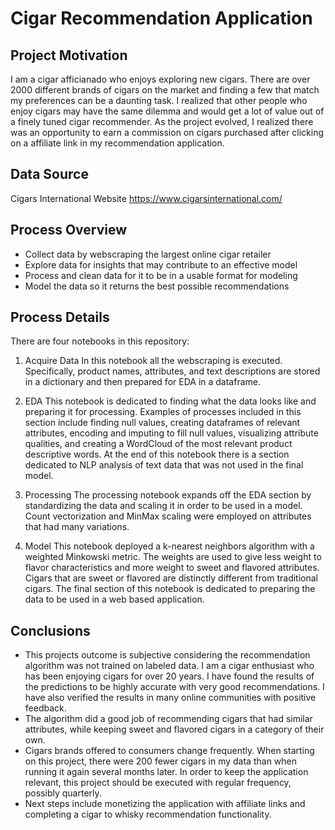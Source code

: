 # Cigar Recommendation Application

## Project Motivation
I am a cigar afficianado who enjoys exploring new cigars. There are over 2000 different brands of cigars on the market and finding a few that match my preferences can be a daunting task. I realized that other people who enjoy cigars may have the same dilemma and would get a lot of value out of a finely tuned cigar recommender. As the project evolved, I realized there was an opportunity to earn a commission on cigars purchased after clicking on a affiliate link in my recommendation application.

## Data Source
Cigars International Website https://www.cigarsinternational.com/

## Process Overview
* Collect data by webscraping the largest online cigar retailer
* Explore data for insights that may contribute to an effective model
* Process and clean data for it to be in a usable format for modeling
* Model the data so it returns the best possible recommendations

## Process Details
There are four notebooks in this repository:
1. Acquire Data
        In this notebook all the webscraping is executed. Specifically, product names, attributes, and text descriptions are stored in a dictionary and then prepared for EDA in a dataframe.

2. EDA
        This notebook is dedicated to finding what the data looks like and preparing it for processing. Examples of processes included in this section include finding null values, creating dataframes of relevant attributes, encoding and imputing to fill null values, visualizing attribute qualities, and creating a WordCloud of the most relevant product descriptive words. At the end of this notebook there is a section dedicated to NLP analysis of text data that was not used in the final model.

3. Processing
        The processing notebook expands off the EDA section by standardizing the data and scaling it in order to be used in a model. Count vectorization and MinMax scaling were employed on attributes that had many variations.

4. Model
        This notebook deployed a k-nearest neighbors algorithm with a weighted Minkowski metric. The weights are used to give less weight to flavor characteristics and more weight to sweet and flavored attributes. Cigars that are sweet or flavored are distinctly different from traditional cigars. The final section of this notebook is dedicated to preparing the data to be used in a web based application.

## Conclusions 
* This projects outcome is subjective considering the recommendation algorithm was not trained on labeled data. I am a cigar enthusiast who has been enjoying cigars for over 20 years. I have found the results of the predictions to be highly accurate with very good recommendations. I have also verified the results in many online communities with positive feedback.
* The algorithm did a good job of recommending cigars that had similar attributes, while keeping sweet and flavored cigars in a category of their own.
* Cigars brands offered to consumers change frequently. When starting on this project, there were 200 fewer cigars in my data than when running it again several months later. In order to keep the application relevant, this project should be executed with regular frequency, possibly quarterly.
* Next steps include monetizing the application with affiliate links and completing a cigar to whisky recommendation functionality.
